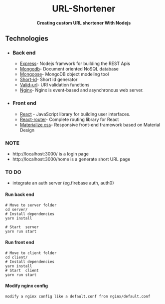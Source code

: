 <h1 align="center">
  URL-Shortener
</h1>

<h4 align="center">Creating custom URL shortener With Nodejs</h4>

## Technologies

- ### Back end

  - [Express](https://expressjs.com/)- Nodejs framwork for building the REST Apis
  - [Mongodb](http://mongodb.com/)- Document oriented NoSQL database
  - [Mongoose](https://http://mongoosejs.com)- MongoDB object modeling tool
  - [Short-id](https://github.com/dylang/shortid)- Short id generator
  - [Valid-url](https://github.com/ogt/valid-url)- URI validation functions
  - [Nginx](https://www.nginx.com)- Nginx is event-based and asynchronous web server.

- ### Front end

  - [React](https://reactjs.org/) - JavaScript library for building user interfaces.
  - [React-router](https://github.com/ReactTraining/react-router)- Complete routing library for React
  - [Materialize css](http://materializecss.com/)- Responsive front-end framework based on Material Design

### NOTE
- http://localhost:3000/ is a login page
- http://localhost:3000/home is a generate short URL page

### TO DO
- integrate an auth server (eg.firebase auth, auth0)

#### Run back end

```
# Move to server folder
cd server/
# Install dependencies
yarn install

# Start  server
yarn run start
```

#### Run front end

```
# Move to client folder
cd client/
# Install dependencies
yarn install
# Start  client
yarn run start
```

#### Modify nginx config

```
modify a nginx config like a default.conf from nginx/default.conf
```